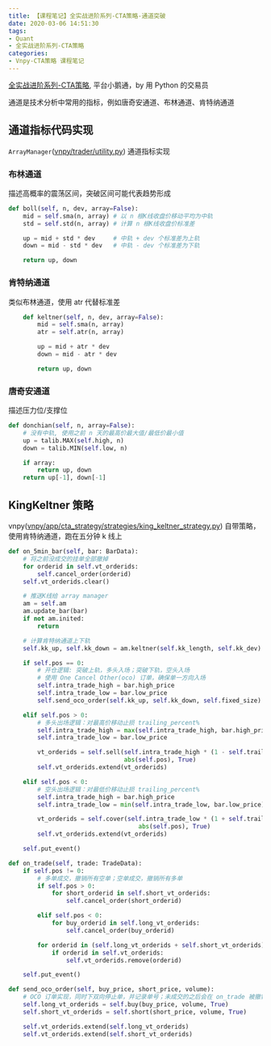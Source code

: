 ```yaml
---
title: 【课程笔记】全实战进阶系列-CTA策略-通道突破
date: 2020-03-06 14:51:30
tags:
- Quant
- 全实战进阶系列-CTA策略
categories:
- Vnpy-CTA策略 课程笔记
---
```


[全实战进阶系列-CTA策略](https://appszu5scwd6134.h5.xiaoeknow.com/), 平台小鹅通，by 用 Python 的交易员

<!-- More -->

通道是技术分析中常用的指标，例如唐奇安通道、布林通道、肯特纳通道

## 通道指标代码实现
`ArrayManager`([vnpy/trader/utility.py](https://github.com/vnpy/vnpy/blob/master/vnpy/trader/utility.py)) 通道指标实现

### 布林通道
描述高概率的震荡区间，突破区间可能代表趋势形成
```python
def boll(self, n, dev, array=False):
    mid = self.sma(n, array) # 以 n 根K线收盘价移动平均为中轨
    std = self.std(n, array) # 计算 n 根K线收盘价标准差

    up = mid + std * dev     # 中轨 + dev 个标准差为上轨
    down = mid - std * dev   # 中轨 - dev 个标准差为下轨

    return up, down
```

### 肯特纳通道
类似布林通道，使用 atr 代替标准差
```python
    def keltner(self, n, dev, array=False):
        mid = self.sma(n, array)
        atr = self.atr(n, array)

        up = mid + atr * dev
        down = mid - atr * dev

        return up, down
```

### 唐奇安通道
描述压力位/支撑位
```python
def donchian(self, n, array=False):
    # 没有中轨, 使用之前 n 天的最高价最大值/最低价最小值
    up = talib.MAX(self.high, n)
    down = talib.MIN(self.low, n)

    if array:
        return up, down
    return up[-1], down[-1]
```

## KingKeltner 策略
vnpy([vnpy/app/cta_strategy/strategies/king_keltner_strategy.py](https://github.com/vnpy/vnpy/blob/master/vnpy/app/cta_strategy/strategies/king_keltner_strategy.py)) 自带策略，使用肯特纳通道，跑在五分钟 k 线上

```python
def on_5min_bar(self, bar: BarData):
    # 将之前没成交的挂单全部撤掉
    for orderid in self.vt_orderids:
        self.cancel_order(orderid)
    self.vt_orderids.clear()

    # 推送K线给 array manager
    am = self.am
    am.update_bar(bar)
    if not am.inited:
        return

    # 计算肯特纳通道上下轨
    self.kk_up, self.kk_down = am.keltner(self.kk_length, self.kk_dev)

    if self.pos == 0:
        # 开仓逻辑: 突破上轨，多头入场；突破下轨，空头入场
        # 使用 One Cancel Other(oco) 订单，确保单一方向入场
        self.intra_trade_high = bar.high_price
        self.intra_trade_low = bar.low_price
        self.send_oco_order(self.kk_up, self.kk_down, self.fixed_size)

    elif self.pos > 0:
        # 多头出场逻辑：对最高价移动止损 trailing_percent%
        self.intra_trade_high = max(self.intra_trade_high, bar.high_price)
        self.intra_trade_low = bar.low_price

        vt_orderids = self.sell(self.intra_trade_high * (1 - self.trailing_percent / 100),
                                abs(self.pos), True)
        self.vt_orderids.extend(vt_orderids)

    elif self.pos < 0:
        # 空头出场逻辑：对最低价移动止损 trailing_percent%
        self.intra_trade_high = bar.high_price
        self.intra_trade_low = min(self.intra_trade_low, bar.low_price)

        vt_orderids = self.cover(self.intra_trade_low * (1 + self.trailing_percent / 100),
                                    abs(self.pos), True)
        self.vt_orderids.extend(vt_orderids)

    self.put_event()

def on_trade(self, trade: TradeData):
    if self.pos != 0:
        # 多单成交，撤销所有空单；空单成交，撤销所有多单
        if self.pos > 0:
            for short_orderid in self.short_vt_orderids:
                self.cancel_order(short_orderid)

        elif self.pos < 0:
            for buy_orderid in self.long_vt_orderids:
                self.cancel_order(buy_orderid)

        for orderid in (self.long_vt_orderids + self.short_vt_orderids):
            if orderid in self.vt_orderids:
                self.vt_orderids.remove(orderid)

    self.put_event()

def send_oco_order(self, buy_price, short_price, volume):
    # OCO 订单实现，同时下双向停止单，并记录单号；未成交的之后会在 on_trade 被撤销
    self.long_vt_orderids = self.buy(buy_price, volume, True)
    self.short_vt_orderids = self.short(short_price, volume, True)

    self.vt_orderids.extend(self.long_vt_orderids)
    self.vt_orderids.extend(self.short_vt_orderids)
```